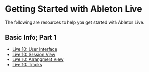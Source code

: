 # Getting Started with Ableton Live

The following are resources to help you get started with Ableton Live. 

## Basic Info; Part 1

- [Live 10: User Interface](https://youtu.be/8sktiiB39u0)
- [Live 10: Session View](https://youtu.be/LGCxbIw4OR8)
- [Live 10: Arrangment View](https://youtu.be/mTT8IJ6K7lU)
- [Live 10: Tracks](https://youtu.be/nFFYXMEG7NE)

